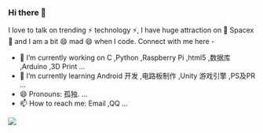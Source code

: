 ### Hi there 👋
I love to talk on trending ⚡ technology ⚡, I have huge attraction on 🔭 Spacex 🔭 and I am a bit 😄 mad 😄 when I code. Connect with me here -

- 🔭 I’m currently working on C ,Python ,Raspberry Pi ,html5 ,数据库 ,Arduino ,3D Print ...
- 🌱 I’m currently learning Android 开发 ,电路板制作 ,Unity 游戏引擎 ,PS及PR ...
- 😄 Pronouns: 孤独. ...
- 📫 How to reach me: Email ,QQ ...
<!--
- 👯 I’m looking to collaborate on ...
- 🤔 I’m looking for help with ...
- 💬 Ask me about ...
- ⚡ Fun fact: ...
-->
![](https://github-readme-stats.vercel.app/api?username=12121-12121)
